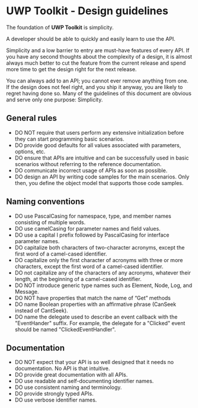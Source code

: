 # UWP Toolkit - Design guidelines

The foundation of **UWP Toolkit** is simplicity. 

A developer should be able to quickly and easily learn to use the API. 

Simplicity and a low barrier to entry are must-have features of every API. If you have any second thoughts about the complexity of a design, it is almost always much better to cut the feature from the current release and spend more time to get the design right for the next release. 

You can always add to an API; you cannot ever remove anything from one. If the design does not feel right, and you ship it anyway, you are likely to regret having done so.
Many of the guidelines of this document are obvious and serve only one purpose: Simplicity.

## General rules

* DO NOT require that users perform any extensive initialization before they can start programming basic scenarios.
* DO provide good defaults for all values associated with parameters, options, etc.
* DO ensure that APIs are intuitive and can be successfully used in basic scenarios without referring to the reference documentation.
* DO communicate incorrect usage of APIs as soon as possible. 
* DO design an API by writing code samples for the main scenarios. Only then, you define the object model that supports those code samples.

## Naming conventions
* DO use PascalCasing for namespace, type, and member names consisting of multiple words. 
* DO use camelCasing for parameter names and field values.
* DO use a capital I prefix followed by PascalCasing for interface parameter names.
* DO capitalize both characters of two-character acronyms, except the first word of a camel-cased identifier.
* DO capitalize only the first character of acronyms with three or more characters, except the first word of a camel-cased identifier.
* DO not capitalize any of the characters of any acronyms, whatever their length, at the beginning of a camel-cased identifier.
* DO NOT introduce generic type names such as Element, Node, Log, and Message.
* DO NOT have properties that match the name of “Get” methods
* DO name Boolean properties with an affirmative phrase (CanSeek instead of CantSeek).
* DO name the delegate used to describe an event callback with the "EventHander" suffix. For example, the delegate for a "Clicked" event should be named "ClickedEventHandler".

## Documentation
* DO NOT expect that your API is so well designed that it needs no documentation. No API is that intuitive.
* DO provide great documentation with all APIs. 
* DO use readable and self-documenting identifier names. 
* DO use consistent naming and terminology.
* DO provide strongly typed APIs.
* DO use verbose identifier names.
